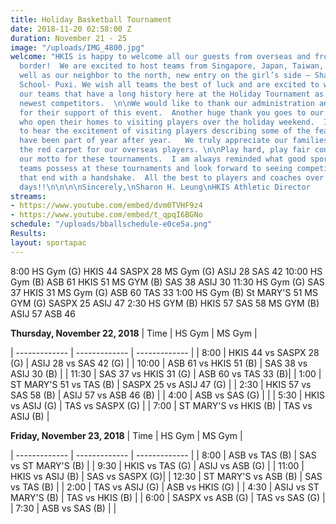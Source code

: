 ```yaml
---
title: Holiday Basketball Tournament
date: 2018-11-20 02:58:00 Z
duration: November 21 - 25
image: "/uploads/IMG_4800.jpg"
welcome: "HKIS is happy to welcome all our guests from overseas and from across the
  border!  We are excited to host teams from Singapore, Japan, Taiwan, Thailand as
  well as our neighbor to the north, new entry on the girl’s side – Shanghai American
  School- Puxi. We wish all teams the best of luck and are excited to welcome back
  our teams that have a long history here at the Holiday Tournament as well as our
  newest competitors.  \n\nWe would like to thank our administration and community
  for their support of this event.  Another huge thank you goes to our homestay families
  who open their homes to visiting players over the holiday weekend.  It is heartwarming
  to hear the excitement of visiting players describing some of the feasts that they
  have been part of year after year.   We truly appreciate our families rolling out
  the red carpet for our overseas players. \n\nPlay hard, play fair continues to be
  our motto for these tournaments.  I am always reminded what good sportsmanship our
  teams possess at these tournaments and look forward to seeing competitive games
  that end with a handshake.  All the best to players and coaches over the next few
  days!!\n\n\n\nSincerely,\nSharon H. Leung\nHKIS Athletic Director                    \n"
streams:
- https://www.youtube.com/embed/dvm0TVHF9z4
- https://www.youtube.com/embed/t_qpqI6BGNo
schedule: "/uploads/bballschedule-e0ce5a.png"
Results: 
layout: sportapac
---
```


8:00
HS Gym (G)   HKIS  44  SASPX  28
MS Gym (G)   ASIJ   28   SAS   42
10:00
HS Gym  (B)   ASB  61  HKIS  51
MS GYM  (B)   SAS  38   ASIJ   30
11:30
HS Gym (G)  SAS  37  HKIS  31
MS Gym (G)  ASB 60  TAS  33
1:00
HS Gym (B)  St MARY'S  51
MS GYM (G)   SASPX 25   ASIJ   47
2:30
HS GYM (B)   HKIS 57      SAS  58
MS GYM (B)   ASIJ 57      ASB   46


**Thursday, November 22, 2018**
| Time | HS Gym | MS Gym |

| ------------- | ------------- | ------------- |
| 8:00    | HKIS 44 vs SASPX 28 (G)    |  ASIJ 28 vs SAS 42 (G)    |
| 10:00   |  ASB 61 vs HKIS 51 (B)    | SAS 38 vs ASIJ 30 (B)    |
| 11:30    |  SAS 37 vs HKIS 31 (G)   |  ASB 60 vs TAS 33     (B)|
| 1:00    | ST MARY'S 51 vs TAS (B)    | SASPX 25 vs ASIJ 47 (G)    |
| 2:30    | HKIS 57 vs SAS 58 (B)    | ASIJ 57 vs ASB 46 (B)    |
| 4:00    | ASB vs SAS (G)    |             |
| 5:30    | HKIS vs ASIJ (G)    | TAS vs SASPX (G)    |
| 7:00    | ST MARY'S vs HKIS (B)    | TAS vs ASIJ (B)    |

**Friday, November 23, 2018**
| Time | HS Gym | MS Gym |

| ------------- | ------------- | ------------- |
| 8:00    | ASB vs TAS (B)    |  SAS vs ST MARY'S (B)    |
| 9:30   |  HKIS vs TAS (G)    | ASIJ vs ASB (G)    |
| 11:00    |  HKIS vs ASIJ (B)   |  SAS vs SASPX (G)|
| 12:30    | ST MARY'S vs ASB (B)    | SAS vs TAS (B)    |
| 2:00    | TAS vs ASIJ (G)    | ASB vs HKIS (G)    |
| 4:30    | ASIJ vs ST MARY'S (B)    | TAS vs HKIS (B) |
| 6:00    | SASPX vs ASB (G)    | TAS vs SAS (G)    |
| 7:30    | ASB vs SAS (B)    |             |




